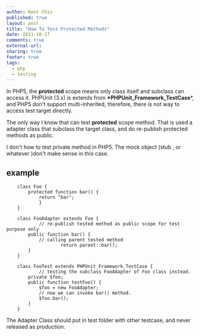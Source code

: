 ```yaml
---
author: Kent Chiu
published: true
layout: post
title: "How To Test Protected Methods"
date: 2011-10-17
comments: true
external-url:
sharing: true
footer: true
tags:
  - php
  - testing
---
```




In PHP5, the **protected** scope means only class itself and subclass
can access it. PHPUnit (3.x) is extends from
**\*PHPUnit\_Framework\_TestCase**\*, and PHP5 don't support
multi-inherited, therefore, there is not way to access test target
directly.

The only way I know that can test **protected** scope method. That is
used a adapter class that subclass the target class, and do re-publish
protected methods as public.

I don't how to test private method in PHP5. The mock object (stub , or
whatever )don't make sense in this case.

example
-------



```
    class Foo {
        protected function bar() {
            return "bar";
            }
    }

```



```
    class FooAdapter extends Foo {
            // re-publish tested method as public scope for test purpose only
        public function bar() {
            // calling parent tested method
                    return parent::bar();
        }
    }
     
    class FooTest extends PHPUnit_Framework_TestCase {
            // testing the subclass FooAdapter of Foo class instead.
        private $foo;
        public function testFoo() {
            $foo = new FooAdapter;
            // now we can invoke bar() method. 
            $foo.bar();
        }
    }

```

The Adapter Class should put in test folder with other testcase, and
never released as production.


